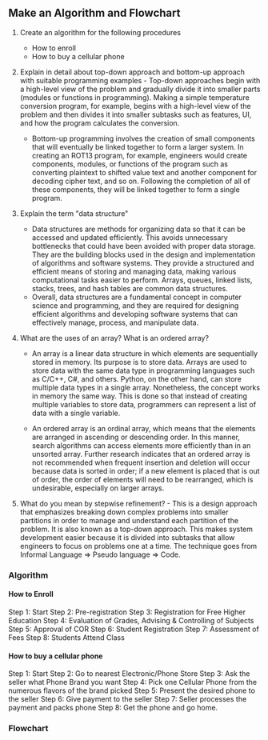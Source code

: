 ## Make an Algorithm and Flowchart
1. Create an algorithm for the following procedures
	- How to enroll
	- How to buy a cellular phone
2. Explain in detail about top-down approach and bottom-up approach with suitable programming examples
		- Top-down approaches begin with a high-level view of the problem and gradually divide it into smaller parts (modules or functions in programming). Making a simple temperature conversion program, for example, begins with a high-level view of the problem and then divides it into smaller subtasks such as features, UI, and how the program calculates the conversion. 
	
	- Bottom-up programming involves the creation of small components that will eventually be linked together to form a larger system. In creating an ROT13 program, for example, engineers would create components, modules, or functions of the program such as converting plaintext to shifted value text and another component for decoding cipher text, and so on. Following the completion of all of these components, they will be linked together to form a single program.

3. Explain the term "data structure"
	- Data structures are methods for organizing data so that it can be accessed and updated efficiently. This avoids unnecessary bottlenecks that could have been avoided with proper data storage. They are the building blocks used in the design and implementation of algorithms and software systems. They provide a structured and efficient means of storing and managing data, making various computational tasks easier to perform. Arrays, queues, linked lists, stacks, trees, and hash tables are common data structures.
	- Overall, data structures are a fundamental concept in computer science and programming, and they are required for designing efficient algorithms and developing software systems that can effectively manage, process, and manipulate data.


4. What are the uses of an array? What is an ordered array?
	- An array is a linear data structure in which elements are sequentially stored in memory. Its purpose is to store data. Arrays are used to store data with the same data type in programming languages such as C/C++, C#, and others. Python, on the other hand, can store multiple data types in a single array. Nonetheless, the concept works in memory the same way. This is done so that instead of creating multiple variables to store data, programmers can represent a list of data with a single variable.
	   
	- An ordered array is an ordinal array, which means that the elements are arranged in ascending or descending order. In this manner, search algorithms can access elements more efficiently than in an unsorted array. Further research indicates that an ordered array is not recommended when frequent insertion and deletion will occur because data is sorted in order; if a new element is placed that is out of order, the order of elements will need to be rearranged, which is undesirable, especially on larger arrays. 
5. What do you mean by stepwise refinement?
		- This is a design approach that emphasizes breaking down complex problems into smaller partitions in order to manage and understand each partition of the problem. It is also known as a top-down approach. This makes system development easier because it is divided into subtasks that allow engineers to focus on problems one at a time. The technique goes from Informal Language => Pseudo language => Code. 
### Algorithm
#### How to Enroll
Step 1: Start
Step 2: Pre-registration
Step 3: Registration for Free Higher Education
Step 4: Evaluation of Grades, Advising & Controlling of Subjects
Step 5: Approval of COR
Step 6: Student Registration
Step 7: Assessment of Fees
Step 8: Students Attend Class

#### How to buy a cellular phone
Step 1: Start
Step 2: Go to nearest Electronic/Phone Store
Step 3: Ask the seller what Phone Brand you want
Step 4: Pick one Cellular Phone from the numerous flavors of the brand picked
Step 5: Present the desired phone to the seller
Step 6: Give payment to the seller
Step 7: Seller processes the payment and packs phone
Step 8: Get the phone and go home.
### Flowchart


